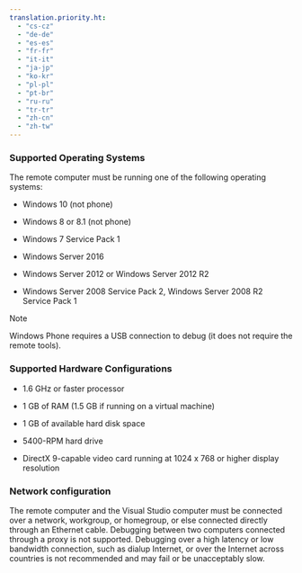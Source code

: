 ```yaml
---
translation.priority.ht: 
  - "cs-cz"
  - "de-de"
  - "es-es"
  - "fr-fr"
  - "it-it"
  - "ja-jp"
  - "ko-kr"
  - "pl-pl"
  - "pt-br"
  - "ru-ru"
  - "tr-tr"
  - "zh-cn"
  - "zh-tw"
---
```

### Supported Operating Systems  

The remote computer must be running one of the following operating systems:  
  
- Windows 10 (not phone)
  
- Windows 8 or 8.1 (not phone)
  
- Windows 7 Service Pack 1  

- Windows Server 2016
  
- Windows Server 2012 or Windows Server 2012 R2  
  
- Windows Server 2008 Service Pack 2, Windows Server 2008 R2 Service Pack 1

> [!NOTE]
> Windows Phone requires a USB connection to debug (it does not require the remote tools).
  
### Supported Hardware Configurations  
  
- 1.6 GHz or faster processor  
  
- 1 GB of RAM (1.5 GB if running on a virtual machine)  
  
- 1 GB of available hard disk space  
  
- 5400-RPM hard drive  
  
- DirectX 9-capable video card running at 1024 x 768 or higher display resolution  
  
### Network configuration  

The remote computer and the Visual Studio computer must be connected over a network, workgroup, or homegroup, or else connected directly through an Ethernet cable. Debugging between two computers connected through a proxy is not supported. Debugging over a high latency or low bandwidth connection, such as dialup Internet, or over the Internet across countries is not recommended and may fail or be unacceptably slow.